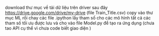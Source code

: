 download thư mục về 
tải dữ liệu trên driver sau đây https://drive.google.com/drive/my-drive (file Train_Title.csv) copy vào thư mục ML
rồi chay các file .ipython lấy tham số cho các mô hình 
tất cả các tham số tối ưu được lưu và cho vào file Model.py để tạo ra ứng dụng (chưa tao API cụ thể vì chưa code biết giao diện ) 
